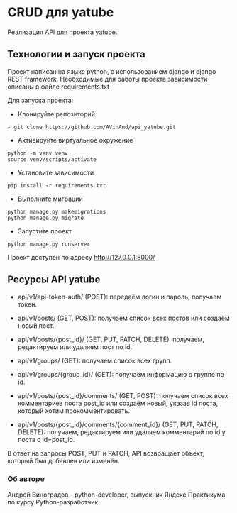 # CRUD для yatube

Реализация API для проекта yatube.

## Технологии и запуск проекта

Проект написан на языке python, с использованием django
и django REST framework. Необходимые для работы проекта
зависимости описаны в файле requirements.txt

Для запуска проекта:
- Клонируйте репозиторий
``` 
- git clone https://github.com/AVinAnd/api_yatube.git 
```
- Активируйте виртуальное окружение 

```
python -m venv venv
source venv/scripts/activate
```
- Установите зависимости

``` 
pip install -r requirements.txt
```
- Выполните миграции 
```
python manage.py makemigrations
python manage.py migrate
```
- Запустите проект
```
python manage.py runserver
```

Проект доступен по адресу http://127.0.0.1:8000/

## Ресурсы API yatube
- api/v1/api-token-auth/ (POST): передаём логин и пароль, получаем токен.

- api/v1/posts/ (GET, POST): получаем список всех постов или создаём новый пост.

- api/v1/posts/{post_id}/ (GET, PUT, PATCH, DELETE): получаем, редактируем или удаляем пост по id.

- api/v1/groups/ (GET): получаем список всех групп.

- api/v1/groups/{group_id}/ (GET): получаем информацию о группе по id.

- api/v1/posts/{post_id}/comments/ (GET, POST): получаем список всех комментариев поста post_id или создаём новый, указав id поста, который хотим прокомментировать.

- api/v1/posts/{post_id}/comments/{comment_id}/ (GET, PUT, PATCH, DELETE): получаем, редактируем или удаляем комментарий по id у поста с id=post_id.

В ответ на запросы POST, PUT и PATCH, API возвращает объект, который был добавлен или изменён.

### Об авторе
Андрей Виноградов - python-developer, выпускник Яндекс Практикума по курсу Python-разработчик
